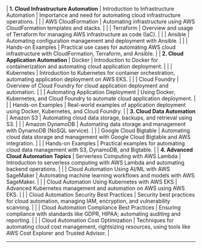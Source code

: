 

                                                                           
| **1. Cloud Infrastructure Automation**    | Introduction to Infrastructure Automation                                                                                                   | Importance and need for automating cloud infrastructure operations.                                                                                             |
|                                           | AWS CloudFormation                                                                                                                         | Automating infrastructure using AWS CloudFormation templates and stacks.                                                                                        |
|                                           | Terraform                                                                                                                                  | Overview and usage of Terraform for managing AWS infrastructure as code (IaC).                                                                                  |
|                                           | Ansible                                                                                                                                   | Automating configuration management and deployment with Ansible.                                                                                               |
|                                           | Hands-on Examples                                                                                                                          | Practical use cases for automating AWS cloud infrastructure with CloudFormation, Terraform, and Ansible.                                                         |
| **2. Cloud Application Automation**       | Docker                                                                                                                                     | Introduction to Docker for containerization and automating cloud application deployment.                                                                        |
|                                           | Kubernetes                                                                                                                                | Introduction to Kubernetes for container orchestration, automating application deployment on AWS EKS.                                                            |
|                                           | Cloud Foundry                                                                                                                              | Overview of Cloud Foundry for cloud application deployment and automation.                                                                                      |
|                                           | Automating Application Deployment                                                                                                          | Using Docker, Kubernetes, and Cloud Foundry to automate cloud application deployment.                                                                           |
|                                           | Hands-on Examples                                                                                                                          | Real-world examples of application deployment using Docker, Kubernetes, and Cloud Foundry.                                                                     |
| **3. Cloud Data Automation**              | Amazon S3                                                                                                                                  | Automating cloud data storage, backups, and retrieval using S3.                                                                                                 |
|                                           | Amazon DynamoDB                                                                                                                             | Automating data storage and management with DynamoDB (NoSQL service).                                                                                           |
|                                           | Google Cloud Bigtable                                                                                                                      | Automating cloud data storage and management with Google Cloud Bigtable and AWS integration.                                                                   |
|                                           | Hands-on Examples                                                                                                                          | Practical examples for automating cloud data management with S3, DynamoDB, and Bigtable.                                                                       |
| **4. Advanced Cloud Automation Topics**   | Serverless Computing with AWS Lambda                                                                                                       | Introduction to serverless computing with AWS Lambda and automating backend operations.                                                                         |
|                                           | Cloud Automation Using AI/ML with AWS SageMaker                                                                                             | Automating machine learning workflows and models with AWS SageMaker.                                                                                           |
|                                           | Cloud Automation Using Kubernetes with AWS EKS                                                                                             | Advanced Kubernetes management and automation on AWS using AWS EKS.                                                                                             |
|                                           | Cloud Automation Security Best Practices                                                                                                    | Security best practices for cloud automation, managing IAM, encryption, and vulnerability scanning.                                                             |
|                                           | Cloud Automation Compliance Best Practices                                                                                                | Ensuring compliance with standards like GDPR, HIPAA; automating auditing and reporting.                                                                         |
|                                           | Cloud Automation Cost Optimization                                                                                                         | Techniques for automating cloud cost management, rightsizing resources, using tools like AWS Cost Explorer and Trusted Advisor.                                    |

---
